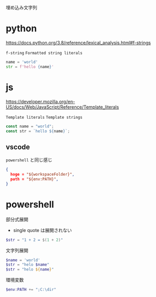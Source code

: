 埋め込み文字列

# python

https://docs.python.org/3.8/reference/lexical_analysis.html#f-strings

`f-string` `Formatted string literals`

```py
name = 'world'
str = f'hello {name}'
```

# js

https://developer.mozilla.org/en-US/docs/Web/JavaScript/Reference/Template_literals

`Template literals` `Template strings`

```js
const name = "world";
const str = `hello ${name}`;
```

## vscode

`powershell` と同じ感じ

```json
{
  hoge = "${workspaceFolder}",
  path = "${env:PATH}",
}
```

# powershell

部分式展開

- single quote は展開されない

```powershell
$str = "1 + 2 = $(1 + 2)"
```

文字列展開

```powershell
$name = 'world'
$str = "helo $name"
$str = "helo ${name}"
```

環境変数

```powershell
$env:PATH += ";C:\dir"
```
